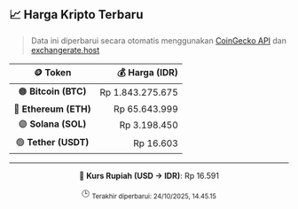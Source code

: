 

<!-- HARGA_KRIPTO -->
## 📈 Harga Kripto Terbaru

> Data ini diperbarui secara otomatis menggunakan [CoinGecko API](https://www.coingecko.com/) dan [exchangerate.host](https://exchangerate.host/)

<div align="center">

| 🪙 Token | 💰 Harga (IDR) |
|:------:|---------------:|
| 🟠 **Bitcoin (BTC)**   | Rp 1.843.275.675 |
| 🔵 **Ethereum (ETH)**  | Rp 65.643.999 |
| 🟣 **Solana (SOL)**    | Rp 3.198.450 |
| 🟢 **Tether (USDT)**   | Rp 16.603 |

---

💱 **Kurs Rupiah (USD → IDR)**: Rp 16.591

🕒 <sub>Terakhir diperbarui: 24/10/2025, 14.45.15</sub>

</div>
<!-- /HARGA_KRIPTO -->